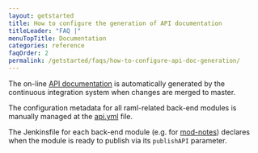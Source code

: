 ```yaml
---
layout: getstarted
title: How to configure the generation of API documentation
titleLeader: "FAQ |"
menuTopTitle: Documentation
categories: reference
faqOrder: 2
permalink: /getstarted/faqs/how-to-configure-api-doc-generation/
---
```


The on-line [API documentation](/reference/apispecifications) is automatically generated by the continuous integration system when changes are merged to master.

The configuration metadata for all raml-related back-end modules is manually managed at the [api.yml](https://github.com/folio-org/folio-org.github.io/blob/master/_data/api.yml) file.

The Jenkinsfile for each back-end module (e.g. for [mod-notes](https://github.com/folio-org/mod-notes/blob/master/Jenkinsfile)) declares when the module is ready to publish via its `publishAPI` parameter.
